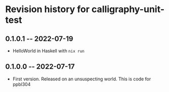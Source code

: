 # Revision history for calligraphy-unit-test

## 0.1.0.1 -- 2022-07-19

* HelloWorld in Haskell with `nix run`

## 0.1.0.0 -- 2022-07-17

* First version. Released on an unsuspecting world.
This is code for ppbl304

